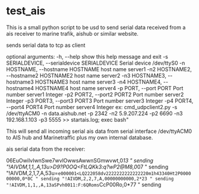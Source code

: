 # test_ais
This is a small python script to be usd to send serial data received from a ais receiver to marine trafik, aishub or similar 
website. 

sends serial data to tcp as client

optional arguments:
  -h, --help            show this help message and exit
  -s SERIALDEVICE, --serialdevice SERIALDEVICE
                        Serial device /dev/ttyS0
  -n HOSTNAME, --hostname HOSTNAME
                        host name server1
  -n2 HOSTNAME2, --hostname2 HOSTNAME2
                        host name server2
  -n3 HOSTNAME3, --hostname3 HOSTNAME3
                        host name server3
  -n4 HOSTNAME4, --hostname4 HOSTNAME4
                        host name server4
  -p PORT, --port PORT  Port number server1 Integer
  -p2 PORT2, --port2 PORT2
                        Port number server2 Integer
  -p3 PORT3, --port3 PORT3
                        Port number server3 Integer
  -p4 PORT4, --port4 PORT4
                        Port number server4 Integer
ex:
cmd_udpclient2.py -s /dev/ttyACM0 -n data.aishub.net -p 2342 -n2 5.9.207.224 -p2 6690 -n3 192.168.1.103 -p3 5555 >> startais.log; exec bash"

This will send all incoming serial ais data from serial interface /dev/ttyACM0 to AIS hub and Marinetraffic plus my own internal database.

ais serial data from the receiver:

06EuOwiIvIwnSwe7wvlOwwsAwwnSGmwvwt,0*13
"
sending "!AIVDM,1,1,,A,13u>D9?P0OQ<FtLQKk3:q?wP2@M8,0*07
"
sending "!AIVDM,2,1,7,A,53u=`e000001<LQ222058dv2222222222222220m1h43340Ht2P000000000,0*0C
"
sending "!AIVDM,2,2,7,A,00000000000,2*23
"
sending "!AIVDM,1,1,,A,13aSPvh0011:F:6QRoms`CcP00Ro,0*77
"
sending



